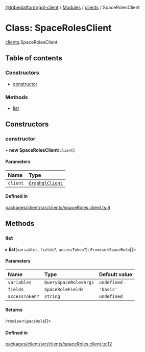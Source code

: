 [@tribeplatform/gql-client](../getting-started) / [Modules](../index) / [clients](../modules/clients) / SpaceRolesClient

# Class: SpaceRolesClient

[clients](../modules/clients).SpaceRolesClient

## Table of contents

### Constructors

- [constructor](SpaceRolesClient#constructor)

### Methods

- [list](SpaceRolesClient#list)

## Constructors

### constructor

• **new SpaceRolesClient**(`client`)

#### Parameters

| Name | Type |
| :------ | :------ |
| `client` | [`GraphqlClient`](GraphqlClient) |

#### Defined in

[packages/client/src/clients/spaceRoles.client.ts:8](https://gitlab.com/tribeplatform/tribe-neo/-/blob/master/packages/client/src/clients/spaceRoles.client.ts#L8)

## Methods

### list

▸ **list**(`variables`, `fields?`, `accessToken?`): `Promise`<`SpaceRole`[]\>

#### Parameters

| Name | Type | Default value |
| :------ | :------ | :------ |
| `variables` | `QuerySpaceRolesArgs` | `undefined` |
| `fields` | `SpaceRoleFields` | `'basic'` |
| `accessToken?` | `string` | `undefined` |

#### Returns

`Promise`<`SpaceRole`[]\>

#### Defined in

[packages/client/src/clients/spaceRoles.client.ts:12](https://gitlab.com/tribeplatform/tribe-neo/-/blob/master/packages/client/src/clients/spaceRoles.client.ts#L12)

